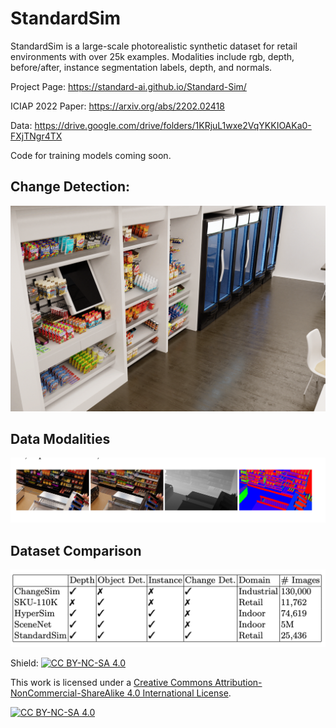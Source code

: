 # StandardSim
StandardSim is a large-scale photorealistic synthetic dataset for retail environments with over 25k examples. Modalities include rgb, depth, before/after, instance segmentation labels, depth, and normals.

Project Page: https://standard-ai.github.io/Standard-Sim/

ICIAP 2022 Paper: https://arxiv.org/abs/2202.02418

Data: https://drive.google.com/drive/folders/1KRjuL1wxe2VqYKKIOAKa0-FXjTNgr4TX

Code for training models coming soon.

## Change Detection:
![image info](./resources/change_det.gif)

## Data Modalities
![image info](./resources/modalities.png)

## Dataset Comparison
![image info](./resources/dataset.png)


Shield: [![CC BY-NC-SA 4.0][cc-by-nc-sa-shield]][cc-by-nc-sa]

This work is licensed under a
[Creative Commons Attribution-NonCommercial-ShareAlike 4.0 International License][cc-by-nc-sa].

[![CC BY-NC-SA 4.0][cc-by-nc-sa-image]][cc-by-nc-sa]

[cc-by-nc-sa]: http://creativecommons.org/licenses/by-nc-sa/4.0/
[cc-by-nc-sa-image]: https://licensebuttons.net/l/by-nc-sa/4.0/88x31.png
[cc-by-nc-sa-shield]: https://img.shields.io/badge/License-CC%20BY--NC--SA%204.0-lightgrey.svg
